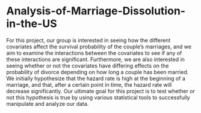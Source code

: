 # Analysis-of-Marriage-Dissolution-in-the-US
For this project, our group is interested in seeing how the different covariates affect the survival probability of the couple’s marriages, and we aim to examine the interactions between the covariates to see if any of these interactions are significant. Furthermore, we are also interested in seeing whether or not the covariates have differing effects on the probability of divorce depending on how long a couple has been married. We initially hypothesize that the hazard rate is high at the beginning of a marriage, and that, after a certain point in time, the hazard rate will decrease significantly. Our ultimate goal for this project is to test whether or not this hypothesis is true by using various statistical tools to successfully manipulate and analyze our data.
